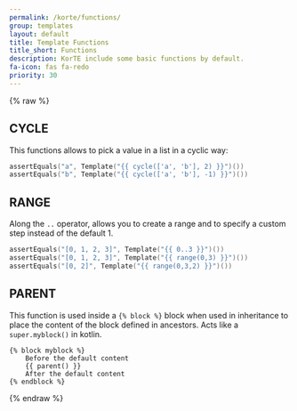 ```yaml
---
permalink: /korte/functions/
group: templates
layout: default
title: Template Functions
title_short: Functions
description: KorTE include some basic functions by default.
fa-icon: fas fa-redo
priority: 30
---
```


{% raw %}

## CYCLE

This functions allows to pick a value in a list in a cyclic way:

```kotlin
assertEquals("a", Template("{{ cycle(['a', 'b'], 2) }}")())
assertEquals("b", Template("{{ cycle(['a', 'b'], -1) }}")())
```

## RANGE

Along the `..` operator, allows you to create a range and to specify a custom step instead of the default 1.

```kotlin
assertEquals("[0, 1, 2, 3]", Template("{{ 0..3 }}")())
assertEquals("[0, 1, 2, 3]", Template("{{ range(0,3) }}")())
assertEquals("[0, 2]", Template("{{ range(0,3,2) }}")())
```

## PARENT

This function is used inside a `{% block %}` block when used in inheritance to place the content of the block defined in ancestors. Acts like a `super.myblock()` in kotlin.

```liquid
{% block myblock %}
    Before the default content
    {{ parent() }}
    After the default content
{% endblock %}
```

{% endraw %}
